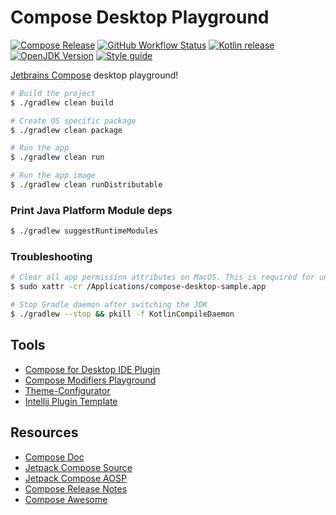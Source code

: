 # Compose Desktop Playground

[![Compose Release][cfd_img]][cfd_url]
[![GitHub Workflow Status][shieldio_img]][gha_url]
[![Kotlin release][kt_img]][kt_url]
[![OpenJDK Version][java_img]][java_url]
[![Style guide][sty_img]][sty_url]

[Jetbrains Compose][0] desktop playground!

```bash
# Build the project
$ ./gradlew clean build

# Create OS specific package
$ ./gradlew clean package

# Run the app
$ ./gradlew clean run

# Run the app image
$ ./gradlew clean runDistributable
```

### Print Java Platform Module deps

```bash
$ ./gradlew suggestRuntimeModules
```

### Troubleshooting

```bash
# Clear all app permission attributes on MacOS. This is required for unsigned app to work on MacOS
$ sudo xattr -cr /Applications/compose-desktop-sample.app

# Stop Gradle daemon after switching the JDK
$ ./gradlew --stop && pkill -f KotlinCompileDaemon

```

## Tools

- [Compose for Desktop IDE Plugin](https://plugins.jetbrains.com/plugin/16541-compose-for-desktop-ide-support)
- [Compose Modifiers Playground](https://plugins.jetbrains.com/plugin/16417-compose-modifiers-playground)
- [Theme-Configurator](https://github.com/supertechninja/Jetpack-Compose-Theme-Configurator)
- [Intellij Plugin Template](https://github.com/JetBrains/compose-jb/tree/master/examples/intelliJPlugin)


## Resources

- [Compose Doc](https://developer.android.com/jetpack/compose/documentation)
- [Jetpack Compose Source](https://github.com/androidx/androidx/tree/androidx-main/compose)
- [Jetpack Compose AOSP](https://cs.android.com/androidx/platform/frameworks/support/+/androidx-main:compose/)
- [Compose Release Notes](https://developer.android.com/jetpack/androidx/releases/compose)
- [Compose Awesome](https://github.com/jetpack-compose/jetpack-compose-awesome)

[0]: https://www.jetbrains.com/lp/compose
[1]: https://filiph.github.io/raytracer/
[2]: https://github.com/filiph/filiphnet/blob/master/tool/spanify.dart
[3]: https://github.com/RayTracing/raytracing.github.io

[github-packages]: https://github.com/sureshg/compose-desktop-sample/packages

[cfd_url]: https://github.com/JetBrains/compose-jb/releases
[cfd_img]: https://img.shields.io/github/v/release/JetBrains/compose-jb?color=3cdc84&include_prereleases&label=Compose%20Desktop&logo=apache-rocketmq&logoColor=3cdc84&style=for-the-badge

[kt_url]: https://github.com/JetBrains/kotlin/releases/latest
[kt_img]: https://img.shields.io/github/v/release/Jetbrains/kotlin?color=7f53ff&label=Kotlin&logo=kotlin&logoColor=7f53ff&style=for-the-badge

[java_url]: https://jdk.java.net/
[java_img]: https://img.shields.io/badge/OpenJDK-jdk--18-ea791d?logo=java&style=for-the-badge&logoColor=ea791d

[gha_url]: https://github.com/sureshg/compose-desktop-sample/actions/workflows/build.yml
[gha_img]: https://github.com/sureshg/compose-desktop-sample/actions/workflows/build.yml/badge.svg?branch=main
[shieldio_img]: https://img.shields.io/github/workflow/status/sureshg/compose-desktop-sample/Compose%20Desktop%20Build/main?color=green&label=Build&logo=Github-Actions&logoColor=green&style=for-the-badge

[sty_url]: https://kotlinlang.org/docs/coding-conventions.html
[sty_img]: https://img.shields.io/badge/style-Kotlin--Official-40c4ff.svg?style=for-the-badge&logo=kotlin&logoColor=40c4ff

